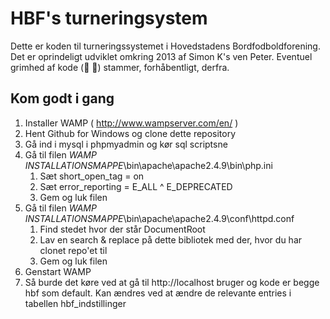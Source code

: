 # HBF's turneringsystem

Dette er koden til turneringssystemet i Hovedstadens Bordfodboldforening. Det er oprindeligt udviklet omkring 2013 af Simon K's ven Peter. Eventuel grimhed af kode (:poop: :poop:) stammer, forhåbentligt, derfra.

## Kom godt i gang

1. Installer WAMP ( http://www.wampserver.com/en/ )
2. Hent Github for Windows og clone dette repository
3. Gå ind i mysql i phpmyadmin og kør sql scriptsne
4. Gå til filen *WAMP INSTALLATIONSMAPPE*\bin\apache\apache2.4.9\bin\php.ini
	1. Sæt short_open_tag = on
	2. Sæt error_reporting = E_ALL ^ E_DEPRECATED
	3. Gem og luk filen
5. Gå til filen *WAMP INSTALLATIONSMAPPE*\bin\apache\apache2.4.9\conf\httpd.conf
	1. Find stedet hvor der står DocumentRoot
	2. Lav en search & replace på dette bibliotek med der, hvor du har clonet repo'et til
	3. Gem og luk filen
6. Genstart WAMP
7. Så burde det køre ved at gå til http://localhost bruger og kode er begge hbf som default. Kan ændres ved at ændre de relevante entries i tabellen hbf_indstillinger

